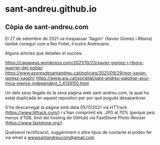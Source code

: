 # sant-andreu.github.io
## Còpia de sant-andreu.com

El 27 de setembre de 2021 va traspassar 'Xagori' (Xavier Gómez i Ribera) també conegut com a Noi Follet, il·lustre Andreuenc.

Alguns articles que detallen el succés:

https://capapeus.wordpress.com/2021/10/23/xavier-gomez-i-ribera-guerrer-del-poble/
https://www.expresdesantandreu.cat/noticies/2021/09/29/mor-xavier-gomez-xagori/
https://www.ara.cat/societat/sant-andreu-palomar-avui-mica-menys-independent_1_4134150.html

Un dels seus llegats és la seva pàgina web sant-andreu.com, la qual ha estat duplicada en aquest repositori per por que pogués desaparèixer.

S'ha descarregat la pàgina amb data 05/11/2021 via HTTrack (https://www.httrack.com/) i s'han comprimit els .JPG al 70% (perquè pesi menys d'1GB, límit del hosting de GitHub) via FastStone Photo Resizer (https://www.faststone.org/).

Qualsevol rectificació, suggeriment o altre tipus de contacte el podeu fer via email a wwwsantandreucom@gmail.com